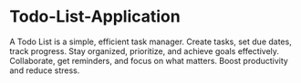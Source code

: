 # Todo-List-Application
A Todo List is a simple, efficient task manager. Create tasks, set due dates, track progress. Stay organized, prioritize, and achieve goals effectively. Collaborate, get reminders, and focus on what matters. Boost productivity and reduce stress.
